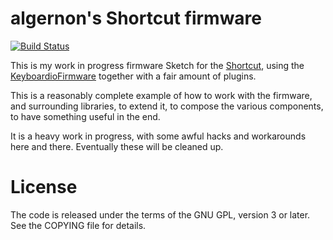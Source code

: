 <!-- -*- mode: markdown; fill-column: 8192 -*- -->

algernon's Shortcut firmware
============================

[![Build Status](https://travis-ci.org/algernon/Shortcut-sketch.svg?branch=master)](https://travis-ci.org/algernon/Shortcut-sketch)

This is my work in progress firmware Sketch for the [Shortcut][shortcut], using the [KeyboardioFirmware][kbfw] together with a fair amount of plugins.

This is a reasonably complete example of how to work with the firmware, and surrounding libraries, to extend it, to compose the various components, to have something useful in the end.

 [kbfw]: https://github.com/keyboardio/KeyboardioFirmware
 [shortcut]: http://shortcut.gg/

It is a heavy work in progress, with some awful hacks and workarounds here and there. Eventually these will be cleaned up.

# License

The code is released under the terms of the GNU GPL, version 3 or later. See the
COPYING file for details.
